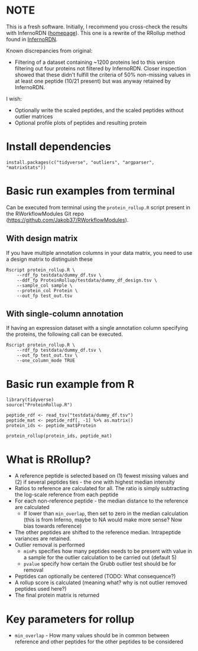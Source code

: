 # NOTE

This is a fresh software. Initially, I recommend you cross-check the results with InfernoRDN ([homepage](https://omics.pnl.gov/software/infernordn)). This one is a rewrite of the RRollup method found in [InfernoRDN](https://github.com/PNNL-Comp-Mass-Spec/InfernoRDN/blob/master/Rscripts/Rollup/RRollup.R#L55).

Known discrepancies from original:

* Filtering of a dataset containing ~1200 proteins led to this version filtering out four proteins not filtered by InfernoRDN. Closer inspection showed that these didn't fulfill the criteria of 50% non-missing values in at least one peptide (10/21 present) but was anyway retained by InfernoRDN.

I wish:

* Optionally write the scaled peptides, and the scaled peptides without outlier matrices
* Optional profile plots of peptides and resulting protein

# Install dependencies

```
install.packages(c("tidyverse", "outliers", "argparser", "matrixStats"))
```

# Basic run examples from terminal

Can be executed from terminal using the `protein_rollup.R` script present in the RWorkflowModules Git repo (https://github.com/Jakob37/RWorkflowModules).

## With design matrix

If you have multiple annotation columns in your data matrix, you need to use a design matrix
to distinguish these

```
Rscript protein_rollup.R \
    --rdf_fp testdata/dummy_df.tsv \
    --ddf_fp ProteinRollup/testdata/dummy_df_design.tsv \
    --sample_col sample \
    --protein_col Protein \
    --out_fp test_out.tsv
```

## With single-column annotation

If having an expression dataset with a single annotation column specifying the proteins, the following call can be executed.

```
Rscript protein_rollup.R \
    --rdf_fp testdata/dummy_df.tsv \
    --out_fp test_out.tsv \
    --one_column_mode TRUE
```

# Basic run example from R

```
library(tidyverse)
source("ProteinRollup.R")

peptide_rdf <- read_tsv("testdata/dummy_df.tsv")
peptide_mat <- peptide_rdf[, -1] %>% as.matrix()
protein_ids <- peptide_mat$Protein

protein_rollup(protein_ids, peptide_mat)
```

# What is RRollup?

* A reference peptide is selected based on (1) fewest missing values and (2) if several peptides ties - the one with highest median intensity
* Ratios to reference are calculated for all. The ratio is simply subtracting the log-scale reference from each peptide
* For each non-reference peptide - the median distance to the reference are calculated
    * If lower than `min_overlap`, then set to zero in the median calculation (this is from Inferno, maybe to NA would make more sense? Now bias towards reference)
* The other peptides are shifted to the reference median. Intrapeptide variances are retained.
* Outlier removal is performed
    * `minPs` specifies how many peptides needs to be present with value in a sample for the outlier calculation to be carried out (default 5)
    * `pvalue` specify how certain the Grubb outlier test should be for removal
* Peptides can optionally be centered (TODO: What consequence?)
* A rollup score is calculated (meaning what? why is not outlier removed peptides used here?)
* The final protein matrix is returned

# Key parameters for rollup

* `min_overlap` - How many values should be in common between reference and other peptides for the other peptides to be considered

